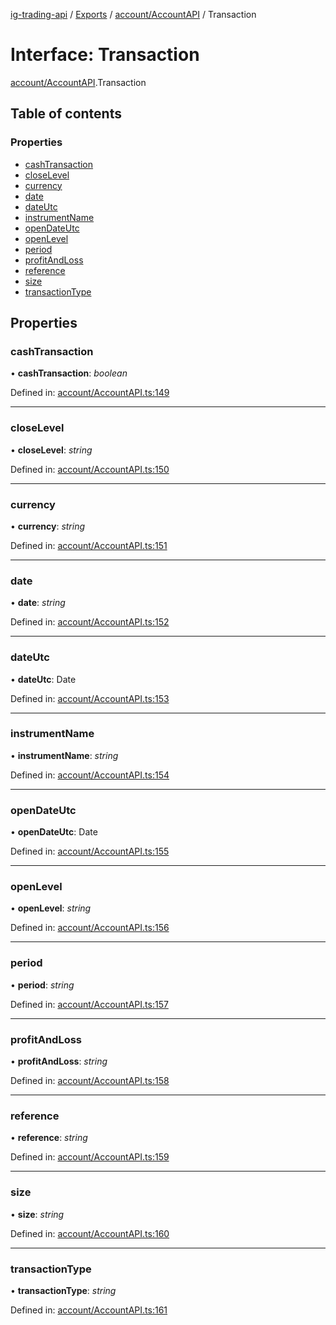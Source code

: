 [ig-trading-api](../README.md) / [Exports](../modules.md) / [account/AccountAPI](../modules/account_accountapi.md) / Transaction

# Interface: Transaction

[account/AccountAPI](../modules/account_accountapi.md).Transaction

## Table of contents

### Properties

- [cashTransaction](account_accountapi.transaction.md#cashtransaction)
- [closeLevel](account_accountapi.transaction.md#closelevel)
- [currency](account_accountapi.transaction.md#currency)
- [date](account_accountapi.transaction.md#date)
- [dateUtc](account_accountapi.transaction.md#dateutc)
- [instrumentName](account_accountapi.transaction.md#instrumentname)
- [openDateUtc](account_accountapi.transaction.md#opendateutc)
- [openLevel](account_accountapi.transaction.md#openlevel)
- [period](account_accountapi.transaction.md#period)
- [profitAndLoss](account_accountapi.transaction.md#profitandloss)
- [reference](account_accountapi.transaction.md#reference)
- [size](account_accountapi.transaction.md#size)
- [transactionType](account_accountapi.transaction.md#transactiontype)

## Properties

### cashTransaction

• **cashTransaction**: _boolean_

Defined in: [account/AccountAPI.ts:149](https://github.com/bennycode/ig-trading-api/blob/6347f7e/src/account/AccountAPI.ts#L149)

---

### closeLevel

• **closeLevel**: _string_

Defined in: [account/AccountAPI.ts:150](https://github.com/bennycode/ig-trading-api/blob/6347f7e/src/account/AccountAPI.ts#L150)

---

### currency

• **currency**: _string_

Defined in: [account/AccountAPI.ts:151](https://github.com/bennycode/ig-trading-api/blob/6347f7e/src/account/AccountAPI.ts#L151)

---

### date

• **date**: _string_

Defined in: [account/AccountAPI.ts:152](https://github.com/bennycode/ig-trading-api/blob/6347f7e/src/account/AccountAPI.ts#L152)

---

### dateUtc

• **dateUtc**: Date

Defined in: [account/AccountAPI.ts:153](https://github.com/bennycode/ig-trading-api/blob/6347f7e/src/account/AccountAPI.ts#L153)

---

### instrumentName

• **instrumentName**: _string_

Defined in: [account/AccountAPI.ts:154](https://github.com/bennycode/ig-trading-api/blob/6347f7e/src/account/AccountAPI.ts#L154)

---

### openDateUtc

• **openDateUtc**: Date

Defined in: [account/AccountAPI.ts:155](https://github.com/bennycode/ig-trading-api/blob/6347f7e/src/account/AccountAPI.ts#L155)

---

### openLevel

• **openLevel**: _string_

Defined in: [account/AccountAPI.ts:156](https://github.com/bennycode/ig-trading-api/blob/6347f7e/src/account/AccountAPI.ts#L156)

---

### period

• **period**: _string_

Defined in: [account/AccountAPI.ts:157](https://github.com/bennycode/ig-trading-api/blob/6347f7e/src/account/AccountAPI.ts#L157)

---

### profitAndLoss

• **profitAndLoss**: _string_

Defined in: [account/AccountAPI.ts:158](https://github.com/bennycode/ig-trading-api/blob/6347f7e/src/account/AccountAPI.ts#L158)

---

### reference

• **reference**: _string_

Defined in: [account/AccountAPI.ts:159](https://github.com/bennycode/ig-trading-api/blob/6347f7e/src/account/AccountAPI.ts#L159)

---

### size

• **size**: _string_

Defined in: [account/AccountAPI.ts:160](https://github.com/bennycode/ig-trading-api/blob/6347f7e/src/account/AccountAPI.ts#L160)

---

### transactionType

• **transactionType**: _string_

Defined in: [account/AccountAPI.ts:161](https://github.com/bennycode/ig-trading-api/blob/6347f7e/src/account/AccountAPI.ts#L161)
